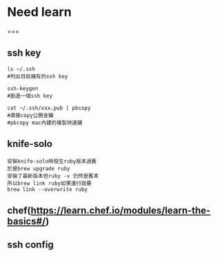 
# Need learn
===
## ssh key
```
ls ~/.ssh 
#列出目前擁有的ssh key

ssh-keygen
#創造一個ssh key

cat ~/.ssh/xxx.pub | pbcopy
#直接copy公開金鑰
#pbcopy mac內建的複製快速鍵
```
## knife-solo
```
安裝knife-solo時發生ruby版本過舊
於是brew upgrade ruby
安裝了最新版本但ruby -v 仍然是舊本
所以brew link ruby如果還行就要
brew link --overwrite ruby
```

## chef(https://learn.chef.io/modules/learn-the-basics#/)

## ssh config
